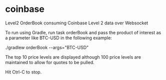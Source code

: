 # coinbase
Level2 OrderBook consuming Coinbase Level 2 data over Websocket

To run using Gradle, run task orderBook and pass the product of interest as a parameter like BTC-USD in the following example:

./gradlew orderBook --args="BTC-USD"

The top 10 price levels are displayed although 100 price levels are maintained to allow for quotes to be pulled.

Hit Ctrl-C to stop.
